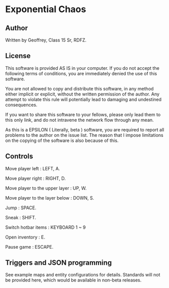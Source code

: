 
# Exponential Chaos

## Author

Written by Geoffrey, Class 15 Sr, RDFZ.

## License

This software is provided AS IS in your computer. If you do not accept the following terms of conditions, you are immediately denied the use of this software.

You are not allowed to copy and distribute this software, in any method either implicit or explicit, without the written permission of the author. Any attempt to violate this rule will potentially lead to damaging and undestined consequences.

If you want to share this software to your fellows, please only lead them to this only link, and do not intravene the network flow through any mean.

As this is a EPSILON ( Literally, beta ) software, you are required to report all problems to the author on the issue list. The reason that I impose limitations on the copying of the software is also because of this.

## Controls

Move player left : LEFT, A.

Move player right : RIGHT, D.

Move player to the upper layer : UP, W.

Move player to the layer below : DOWN, S.

Jump : SPACE.

Sneak : SHIFT.

Switch hotbar items : KEYBOARD 1 ~ 9

Open inventory : E.

Pause game : ESCAPE.

## Triggers and JSON programming

See example maps and entity configurations for details. Standards will not be provided here, which would be available in non-beta releases.
